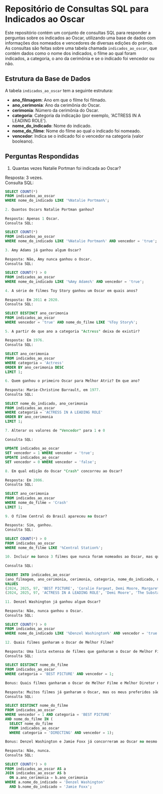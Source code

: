 # Repositório de Consultas SQL para Indicados ao Oscar
 
Este repositório contém um conjunto de consultas SQL para responder a perguntas sobre os indicados ao Oscar, utilizando uma base de dados com informações dos nomeados e vencedores de diversas edições do prêmio. As consultas são feitas sobre uma tabela chamada `indicados_ao_oscar`, que contém dados como o nome dos indicados, o filme ao qual foram indicados, a categoria, o ano da cerimônia e se o indicado foi vencedor ou não.
 
## Estrutura da Base de Dados
 
A tabela `indicados_ao_oscar` tem a seguinte estrutura:
 
- **ano_filmagem**: Ano em que o filme foi filmado.
- **ano_cerimonia**: Ano da cerimônia do Oscar.
- **cerimonia**: Número da cerimônia do Oscar.
- **categoria**: Categoria da indicação (por exemplo, 'ACTRESS IN A LEADING ROLE').
- **nome_do_indicado**: Nome do indicado.
- **nome_do_filme**: Nome do filme ao qual o indicado foi nomeado.
- **vencedor**: Indica se o indicado foi o vencedor na categoria (valor booleano).
 
## Perguntas Respondidas
 
 1. Quantas vezes Natalie Portman foi indicada ao Oscar?

Resposta: 3 vezes.  
Consulta SQL:

```sql
SELECT COUNT(*)
FROM indicados_ao_oscar
WHERE nome_do_indicado LIKE '%Natalie Portman%';
 
2. Quantos Oscars Natalie Portman ganhou?
 
Resposta: Apenas 1 Oscar.
Consulta SQL:
 
SELECT COUNT(*)
FROM indicados_ao_oscar
WHERE nome_do_indicado LIKE '%Natalie Portman%' AND vencedor = 'true';
 
3. Amy Adams já ganhou algum Oscar?
 
Resposta: Não, Amy nunca ganhou o Oscar.
Consulta SQL:
 
SELECT COUNT(*) > 0
FROM indicados_ao_oscar
WHERE nome_do_indicado LIKE '%Amy Adams%' AND vencedor = 'true';
 
4. A série de filmes Toy Story ganhou um Oscar em quais anos?
 
Resposta: Em 2011 e 2020.
Consulta SQL:
 
SELECT DISTINCT ano_cerimonia
FROM indicados_ao_oscar
WHERE vencedor = 'true' AND nome_do_filme LIKE '%Toy Story%';
 
5. A partir de que ano a categoria "Actress" deixa de existir?
 
Resposta: Em 1976.
Consulta SQL:
 
SELECT ano_cerimonia
FROM indicados_ao_oscar
WHERE categoria = 'Actress'
ORDER BY ano_cerimonia DESC
LIMIT 1;
 
6. Quem ganhou o primeiro Oscar para Melhor Atriz? Em que ano?
 
Resposta: Marie-Christine Barrault, em 1977.
Consulta SQL:
 
SELECT nome_do_indicado, ano_cerimonia
FROM indicados_ao_oscar
WHERE categoria = 'ACTRESS IN A LEADING ROLE'
ORDER BY ano_cerimonia
LIMIT 1;
 
7. Alterar os valores de "Vencedor" para 1 e 0
 
Consulta SQL:
 
UPDATE indicados_ao_oscar
SET vencedor = 1 WHERE vencedor = 'true';
UPDATE indicados_ao_oscar
SET vencedor = 0 WHERE vencedor = 'false';
 
8. Em qual edição do Oscar "Crash" concorreu ao Oscar?
 
Resposta: Em 2006.
Consulta SQL:
 
SELECT ano_cerimonia
FROM indicados_ao_oscar
WHERE nome_do_filme = 'Crash'
LIMIT 1;
 
9. O filme Central do Brasil apareceu no Oscar?
 
Resposta: Sim, ganhou.
Consulta SQL:
 
SELECT COUNT(*) > 0
FROM indicados_ao_oscar
WHERE nome_do_filme LIKE '%Central Station%';
 
10. Incluir no banco 3 filmes que nunca foram nomeados ao Oscar, mas que merecem ser.
 
Consulta SQL:
 
INSERT INTO indicados_ao_oscar
(ano_filmagem, ano_cerimonia, cerimonia, categoria, nome_do_indicado, nome_do_filme, vencedor)
VALUES
(2024, 2025, 97, 'BEST PICTURE', 'Coralie Fargeat, Demi Moore, Margaret Qualley', 'The Substance', 1),
(2024, 2025, 97, 'ACTRESS IN A LEADING ROLE', 'Demi Moore', 'The Substance', 1);
 
11. Denzel Washington já ganhou algum Oscar?
 
Resposta: Não, nunca ganhou o Oscar.
Consulta SQL:
 
SELECT COUNT(*) > 0
FROM indicados_ao_oscar
WHERE nome_do_indicado LIKE '%Denzel Washington%' AND vencedor = 'true';
 
12. Quais filmes ganharam o Oscar de Melhor Filme?
 
Resposta: Uma lista extensa de filmes que ganharam o Oscar de Melhor Filme, como Lawrence of Arabia, Titanic, Forrest Gump, entre outros.
Consulta SQL:
 
SELECT DISTINCT nome_do_filme
FROM indicados_ao_oscar
WHERE categoria = 'BEST PICTURE' AND vencedor = 1;
 
Bonus: Quais filmes ganharam o Oscar de Melhor Filme e Melhor Diretor na mesma cerimônia?
 
Resposta: Muitos filmes já ganharam o Oscar, mas os meus preferidos são: The Godfather (O Poderoso Chefão), Casablanca, Gone with the Wind (E o Vento Levou) e The Lord of the Rings: The Return of the King (O Senhor dos Anéis: O Retorno do Rei). Esses filmes marcaram não só a história do cinema, mas também deixaram uma forte impressão pessoal. 💗
Consulta SQL:
 
SELECT DISTINCT nome_do_filme
FROM indicados_ao_oscar
WHERE vencedor = 1 AND categoria = 'BEST PICTURE'
AND nome_do_filme IN (  
  SELECT nome_do_filme  
  FROM indicados_ao_oscar  
  WHERE categoria = 'DIRECTING' AND vencedor = 1);
 
Bonus: Denzel Washington e Jamie Foxx já concorreram ao Oscar no mesmo ano?
 
Resposta: Não, nunca.
Consulta SQL:
 
SELECT COUNT(*) > 0
FROM indicados_ao_oscar AS a
JOIN indicados_ao_oscar AS b
  ON a.ano_cerimonia = b.ano_cerimonia
WHERE a.nome_do_indicado = 'Denzel Washington'
  AND b.nome_do_indicado = 'Jamie Foxx';

